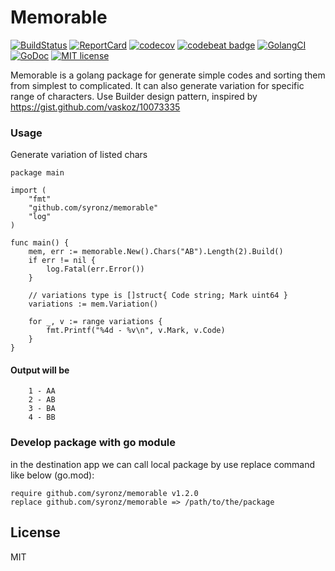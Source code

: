 # Memorable

[![BuildStatus](https://api.travis-ci.org/syronz/memorable.svg?branch=master)](http://travis-ci.org/syronz/memorable) 
[![ReportCard](https://goreportcard.com/badge/github.com/syronz/memorable)](https://goreportcard.com/report/github.com/syronz/memorable) 
[![codecov](https://codecov.io/gh/syronz/memorable/branch/master/graph/badge.svg)](https://codecov.io/gh/syronz/memorable)
[![codebeat badge](https://codebeat.co/badges/6d423b68-9a44-402a-bc29-5070d02042be)](https://codebeat.co/projects/github-com-syronz-memorable-master)
[![GolangCI](https://golangci.com/badges/github.com/gojek/darkroom.svg)](https://golangci.com/r/github.com/syronz/memorable)
[![GoDoc](https://godoc.org/github.com/syronz/memorable?status.png)](https://godoc.org/github.com/syronz/memorable)
[![MIT license](https://img.shields.io/badge/license-MIT-brightgreen.svg)](https://opensource.org/licenses/MIT)

Memorable is a golang package for generate simple codes and sorting them from simplest to
complicated. It can also generate variation for specific range of characters.
Use Builder design pattern, inspired by https://gist.github.com/vaskoz/10073335

### Usage
Generate variation of listed chars
```
package main

import (
	"fmt"
	"github.com/syronz/memorable"
	"log"
)

func main() {
	mem, err := memorable.New().Chars("AB").Length(2).Build()
	if err != nil {
		log.Fatal(err.Error())
	}

	// variations type is []struct{ Code string; Mark uint64 }
	variations := mem.Variation()

	for _, v := range variations {
		fmt.Printf("%4d - %v\n", v.Mark, v.Code)
	}
}
```

#### Output will be
```
	1 - AA
	2 - AB
	3 - BA
	4 - BB
```

### Develop package with go module

in the destination app we can call local package by use replace command like below (go.mod):
```
require github.com/syronz/memorable v1.2.0
replace github.com/syronz/memorable => /path/to/the/package

```


License
----

MIT
